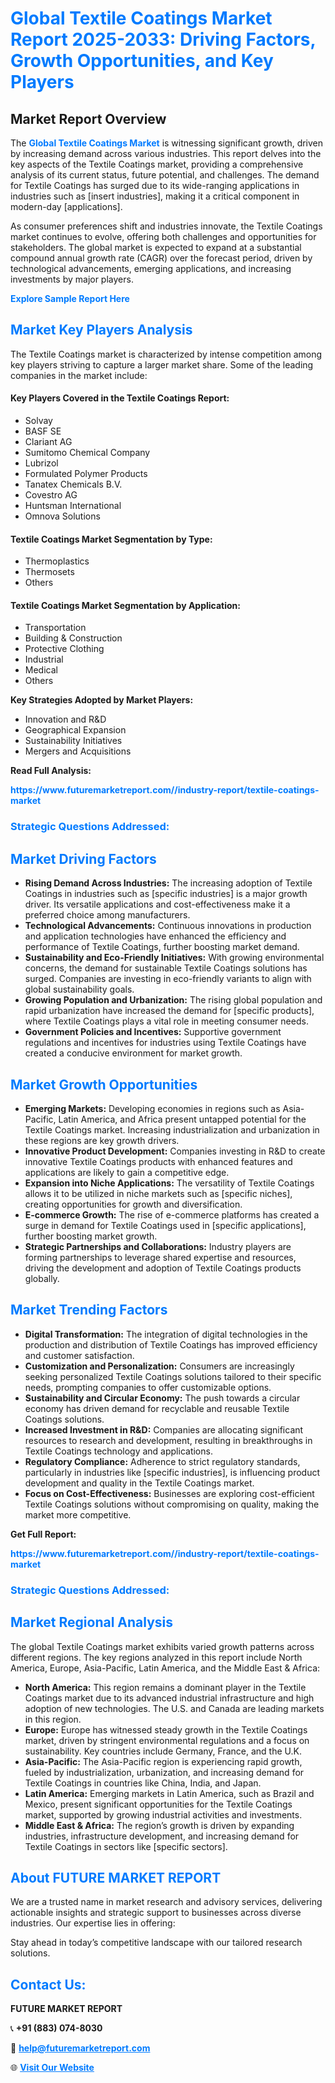<h1 style="color: #007BFF;">Global Textile Coatings Market Report 2025-2033: Driving Factors, Growth Opportunities, and Key Players</h1>

<section id="overview">
<h2>Market Report Overview</h2>
<p>The <a href="https://www.futuremarketreport.com//industry-report/textile-coatings-market" style="color: #007BFF; text-decoration: none;"><strong>Global Textile Coatings Market</strong></a> is witnessing significant growth, driven by increasing demand across various industries. This report delves into the key aspects of the Textile Coatings market, providing a comprehensive analysis of its current status, future potential, and challenges. The demand for Textile Coatings has surged due to its wide-ranging applications in industries such as [insert industries], making it a critical component in modern-day [applications].</p>
<p>As consumer preferences shift and industries innovate, the Textile Coatings market continues to evolve, offering both challenges and opportunities for stakeholders. The global market is expected to expand at a substantial compound annual growth rate (CAGR) over the forecast period, driven by technological advancements, emerging applications, and increasing investments by major players.</p>
</section>

<section id="overview">
<p><a href="https://www.futuremarketreport.com//request-sample/reportId=89901" style="color: #007BFF; text-decoration: none;"><strong>Explore Sample Report Here</strong></a></p>
</section>

<section id="key-players">
<h2 style="color: #007BFF;">Market Key Players Analysis</h2>
<p>The Textile Coatings market is characterized by intense competition among key players striving to capture a larger market share. Some of the leading companies in the market include:</p>
<h4>Key Players Covered in the Textile Coatings Report:</h4>
<ul><li>Solvay</li><li>BASF SE</li><li>Clariant AG</li><li>Sumitomo Chemical Company</li><li>Lubrizol</li><li>Formulated Polymer Products</li><li>Tanatex Chemicals B.V.</li><li>Covestro AG</li><li>Huntsman International</li><li>Omnova Solutions</li></ul>
<h4>Textile Coatings Market Segmentation by Type:</h4>
<ul><li>Thermoplastics</li><li>Thermosets</li><li>Others</li></ul>

<h4>Textile Coatings Market Segmentation by Application:</h4>
<ul><li>Transportation</li><li>Building &amp; Construction</li><li>Protective Clothing</li><li>Industrial</li><li>Medical</li><li>Others</li></ul>
<p><strong>Key Strategies Adopted by Market Players:</strong></p>
<ul>
<li>Innovation and R&D</li>
<li>Geographical Expansion</li>
<li>Sustainability Initiatives</li>
<li>Mergers and Acquisitions</li>
</ul>
</section>

<section>
<p><strong>Read Full Analysis: </strong></p><a href="https://www.futuremarketreport.com//industry-report/textile-coatings-market" style="color: #007BFF; text-decoration: none;"><strong>https://www.futuremarketreport.com//industry-report/textile-coatings-market</strong></a>
<h3 style="color: #007BFF;">Strategic Questions Addressed:</h3>
</section>

<section id="driving-factors">
<h2 style="color: #007BFF;">Market Driving Factors</h2>
<ul>
<li><strong>Rising Demand Across Industries:</strong> The increasing adoption of Textile Coatings in industries such as [specific industries] is a major growth driver. Its versatile applications and cost-effectiveness make it a preferred choice among manufacturers.</li>
<li><strong>Technological Advancements:</strong> Continuous innovations in production and application technologies have enhanced the efficiency and performance of Textile Coatings, further boosting market demand.</li>
<li><strong>Sustainability and Eco-Friendly Initiatives:</strong> With growing environmental concerns, the demand for sustainable Textile Coatings solutions has surged. Companies are investing in eco-friendly variants to align with global sustainability goals.</li>
<li><strong>Growing Population and Urbanization:</strong> The rising global population and rapid urbanization have increased the demand for [specific products], where Textile Coatings plays a vital role in meeting consumer needs.</li>
<li><strong>Government Policies and Incentives:</strong> Supportive government regulations and incentives for industries using Textile Coatings have created a conducive environment for market growth.</li>
</ul>
</section>

<section id="growth-opportunities">
<h2 style="color: #007BFF;">Market Growth Opportunities</h2>
<ul>
<li><strong>Emerging Markets:</strong> Developing economies in regions such as Asia-Pacific, Latin America, and Africa present untapped potential for the Textile Coatings market. Increasing industrialization and urbanization in these regions are key growth drivers.</li>
<li><strong>Innovative Product Development:</strong> Companies investing in R&D to create innovative Textile Coatings products with enhanced features and applications are likely to gain a competitive edge.</li>
<li><strong>Expansion into Niche Applications:</strong> The versatility of Textile Coatings allows it to be utilized in niche markets such as [specific niches], creating opportunities for growth and diversification.</li>
<li><strong>E-commerce Growth:</strong> The rise of e-commerce platforms has created a surge in demand for Textile Coatings used in [specific applications], further boosting market growth.</li>
<li><strong>Strategic Partnerships and Collaborations:</strong> Industry players are forming partnerships to leverage shared expertise and resources, driving the development and adoption of Textile Coatings products globally.</li>
</ul>
</section>

<section id="trending-factors">
<h2 style="color: #007BFF;">Market Trending Factors</h2>
<ul>
<li><strong>Digital Transformation:</strong> The integration of digital technologies in the production and distribution of Textile Coatings has improved efficiency and customer satisfaction.</li>
<li><strong>Customization and Personalization:</strong> Consumers are increasingly seeking personalized Textile Coatings solutions tailored to their specific needs, prompting companies to offer customizable options.</li>
<li><strong>Sustainability and Circular Economy:</strong> The push towards a circular economy has driven demand for recyclable and reusable Textile Coatings solutions.</li>
<li><strong>Increased Investment in R&D:</strong> Companies are allocating significant resources to research and development, resulting in breakthroughs in Textile Coatings technology and applications.</li>
<li><strong>Regulatory Compliance:</strong> Adherence to strict regulatory standards, particularly in industries like [specific industries], is influencing product development and quality in the Textile Coatings market.</li>
<li><strong>Focus on Cost-Effectiveness:</strong> Businesses are exploring cost-efficient Textile Coatings solutions without compromising on quality, making the market more competitive.</li>
</ul>
</section>

<section>
<p><strong>Get Full Report: </strong></p><a href="https://www.futuremarketreport.com//industry-report/textile-coatings-market" style="color: #007BFF; text-decoration: none;"><strong>https://www.futuremarketreport.com//industry-report/textile-coatings-market</strong></a>
<h3 style="color: #007BFF;">Strategic Questions Addressed:</h3>
</section>


<section id="regional-analysis">
<h2 style="color: #007BFF;">Market Regional Analysis</h2>
<p>The global Textile Coatings market exhibits varied growth patterns across different regions. The key regions analyzed in this report include North America, Europe, Asia-Pacific, Latin America, and the Middle East & Africa:</p>
<ul>
<li><strong>North America:</strong> This region remains a dominant player in the Textile Coatings market due to its advanced industrial infrastructure and high adoption of new technologies. The U.S. and Canada are leading markets in this region.</li>
<li><strong>Europe:</strong> Europe has witnessed steady growth in the Textile Coatings market, driven by stringent environmental regulations and a focus on sustainability. Key countries include Germany, France, and the U.K.</li>
<li><strong>Asia-Pacific:</strong> The Asia-Pacific region is experiencing rapid growth, fueled by industrialization, urbanization, and increasing demand for Textile Coatings in countries like China, India, and Japan.</li>
<li><strong>Latin America:</strong> Emerging markets in Latin America, such as Brazil and Mexico, present significant opportunities for the Textile Coatings market, supported by growing industrial activities and investments.</li>
<li><strong>Middle East & Africa:</strong> The region’s growth is driven by expanding industries, infrastructure development, and increasing demand for Textile Coatings in sectors like [specific sectors].</li>
</ul>
</section>

<footer>
<h2 style="color: #007BFF;">About FUTURE MARKET REPORT</h2>
<p>We are a trusted name in market research and advisory services, delivering actionable insights and strategic support to businesses across diverse industries. Our expertise lies in offering:</p>

<p>Stay ahead in today’s competitive landscape with our tailored research solutions.</p>

<h2 style="color: #007BFF;">Contact Us:</h2>
<p><strong>FUTURE MARKET REPORT</strong></p>
<p>📞 <strong>+91 (883) 074-8030</strong></p>
<p>📧 <strong><a href="mailto:help@futuremarketreport.com" style="color: #007BFF;">help@futuremarketreport.com</a></strong></p>
<p>🌐 <strong><a href="https://www.futuremarketreport.com/" style="color: #007BFF;">Visit Our Website</a></strong></p>
</footer>